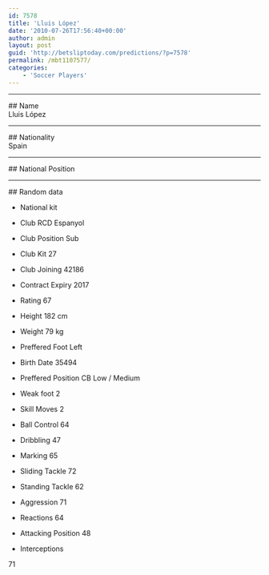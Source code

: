 ```yaml
---
id: 7578
title: 'Lluis López'
date: '2010-07-26T17:56:40+00:00'
author: admin
layout: post
guid: 'http://betsliptoday.com/predictions/?p=7578'
permalink: /mbt1107577/
categories:
    - 'Soccer Players'
---
```


- - - - - -

\## Name  
 Lluis López

- - - - - -

\## Nationality  
 Spain

- - - - - -

\## National Position

- - - - - -

\## Random data

- National kit
- Club
 RCD Espanyol

- Club Position
 Sub

- Club Kit
 27

- Club Joining
 42186

- Contract Expiry
 2017

- Rating
 67

- Height
 182 cm

- Weight
 79 kg

- Preffered Foot
 Left

- Birth Date
 35494

- Preffered Position
 CB Low / Medium

- Weak foot
 2

- Skill Moves
 2

- Ball Control
 64

- Dribbling
 47

- Marking
 65

- Sliding Tackle
 72

- Standing Tackle
 62

- Aggression
 71

- Reactions
 64

- Attacking Position
 48

- Interceptions

 71